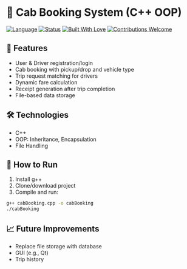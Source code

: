 
# 🚖 Cab Booking System (C++ OOP)

[![Language](https://img.shields.io/badge/Language-C%2B%2B-blue.svg)](https://en.cppreference.com/w/)
[![Status](https://img.shields.io/badge/Project-Completed-brightgreen.svg)](#)
[![Built With Love](https://img.shields.io/badge/Built%20with-C%2B%2B%20-blueviolet)](#)
[![Contributions Welcome](https://img.shields.io/badge/Contributions-Welcome-orange.svg)](https://github.com/yourusername/CabBookingSystem/issues)

## 📑 Features
- User & Driver registration/login
- Cab booking with pickup/drop and vehicle type
- Trip request matching for drivers
- Dynamic fare calculation
- Receipt generation after trip completion
- File-based data storage

## 🛠️ Technologies
- C++
- OOP: Inheritance, Encapsulation
- File Handling

## 🚀 How to Run
1. Install g++
2. Clone/download project
3. Compile and run:
```bash
g++ cabBooking.cpp -o cabBooking
./cabBooking
```

## 📈 Future Improvements
- Replace file storage with database
- GUI (e.g., Qt)
- Trip history

